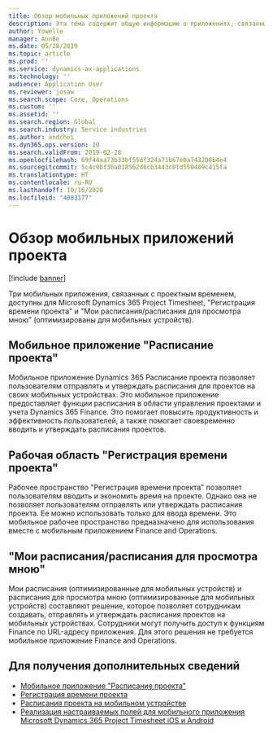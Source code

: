```yaml
---
title: Обзор мобильных приложений проекта
description: Эта тема содержит общую информацию о приложениях, связанных со временем проекта, для Microsoft Dynamics 365 Project Timesheet, "Регистрация времени проекта" и "Мои расписания/расписания", которые доступны на мобильном устройстве.
author: Yowelle
manager: AnnBe
ms.date: 05/28/2019
ms.topic: article
ms.prod: ''
ms.service: dynamics-ax-applications
ms.technology: ''
audience: Application User
ms.reviewer: josaw
ms.search.scope: Core, Operations
ms.custom: ''
ms.assetid: ''
ms.search.region: Global
ms.search.industry: Service industries
ms.author: andchoi
ms.dyn365.ops.version: 10
ms.search.validFrom: 2019-02-28
ms.openlocfilehash: 69f44aa73b33bf55df324a71b67e0a743208b4e4
ms.sourcegitcommit: 5c4c9bf3ba018562d6cb3443c01d550489c415fa
ms.translationtype: HT
ms.contentlocale: ru-RU
ms.lasthandoff: 10/16/2020
ms.locfileid: "4083177"
---
```

# <a name="project-mobile-applications-overview"></a>Обзор мобильных приложений проекта

[!include [banner](../includes/banner.md)]

Три мобильных приложения, связанных с проектным временем, доступны для Microsoft Dynamics 365 Project Timesheet, "Регистрация времени проекта" и "Мои расписания/расписания для просмотра мною" (оптимизированы для мобильных устройств).

## <a name="project-timesheet-mobile-app"></a>Мобильное приложение "Расписание проекта"

Мобильное приложение Dynamics 365 Расписание проекта позволяет пользователям отправлять и утверждать расписания для проектов на своих мобильных устройствах. Это мобильное приложение предоставляет функции расписания в области управления проектами и учета Dynamics 365 Finance. Это помогает повысить продуктивность и эффективность пользователей, а также помогает своевременно вводить и утверждать расписания проектов.

## <a name="project-time-entry-workspace"></a>Рабочая область "Регистрация времени проекта"

Рабочее пространство "Регистрация времени проекта" позволяет пользователям вводить и экономить время на проекте. Однако она не позволяет пользователям отправлять или утверждать расписания проекта. Ее можно использовать только для ввода времени. Это мобильное рабочее пространство предназначено для использования вместе с мобильным приложением Finance and Operations.

## <a name="my-timesheetstimesheets-for-my-review"></a>"Мои расписания/расписания для просмотра мною"

Мои расписания (оптимизированные для мобильных устройств) и расписания для просмотра мною (оптимизированные для мобильных устройств) составляют решение, которое позволяет сотрудникам создавать, отправлять и утверждать расписания проектов на мобильных устройствах. Сотрудники могут получить доступ к функциям Finance по URL-адресу приложения. Для этого решения не требуется мобильное приложение Finance and Operations.

## <a name="for-more-information"></a>Для получения дополнительных сведений

- [Мобильное приложение "Расписание проекта"](project-timesheet.md)
- [Регистрация времени проекта]( project-time-entry-mobile-workspace.md)
- [Расписания проекта на мобильном устройстве](Mobile-timesheets.md)
- [Реализация настраиваемых полей для мобильного приложения Microsoft Dynamics 365 Project Timesheet iOS и Android](custom-fields-mobile.md)
